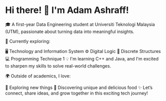 # Hi there! 👋 I'm Adam Ashraff!

🎓 A first-year Data Engineering student at Universiti Teknologi Malaysia (UTM), passionate about turning data into meaningful insights.

📘 Currently exploring:

🖥️ Technology and Information System
⚙️ Digital Logic
🔢 Discrete Structures
💻 Programming Technique 1
💡 I'm learning C++ and Java, and I'm excited to sharpen my skills to solve real-world challenges.

🌍 Outside of academics, I love:

🚀 Exploring new things
🍜 Discovering unique and delicious food
✨ Let’s connect, share ideas, and grow together in this exciting tech journey!

